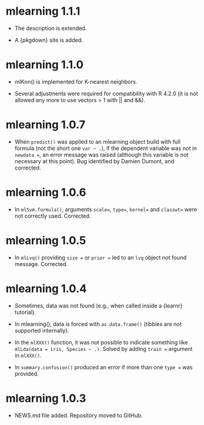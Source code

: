 # mlearning 1.1.1

-   The description is extended.

-   A {pkgdown} site is added.

# mlearning 1.1.0

-   mlKnn() is implemented for K-nearest neighbors.

-   Several adjustments were required for compatibility with R 4.2.0 (it is not allowed any more to use vectors \> 1 with \|\| and &&).

# mlearning 1.0.7

-   When `predict()` was applied to an mlearning object build with full formula (not the short one `var ~ .`), if the dependent variable was not in `newdata =`, an error message was raised (although this variable is not necessary at this point). Bug identified by Damien Dumont, and corrected.

# mlearning 1.0.6

-   In `mlSvm.formula()`, arguments `scale=`, `type=`, `kernel=` and `classwt=` were not correctly used. Corrected.

# mlearning 1.0.5

-   In `mlLvq()` providing `size =` or `prior =` led to an `lvq` object not found message. Corrected.

# mlearning 1.0.4

-   Sometimes, data was not found (e.g., when called inside a {learnr} tutorial).

-   In mlearning(), data is forced with `as.data.frame()` (tibbles are not supported internally).

-   In the `mlXXX()` function, it was not possible to indicate something like `mlLda(data = iris, Species ~ .)`. Solved by adding `train =` argument in `mlXXX()`.

-   In `summary.confusion()` produced an error if more than one `type =` was provided.

# mlearning 1.0.3

-   NEWS.md file added. Repository moved to GitHub.
